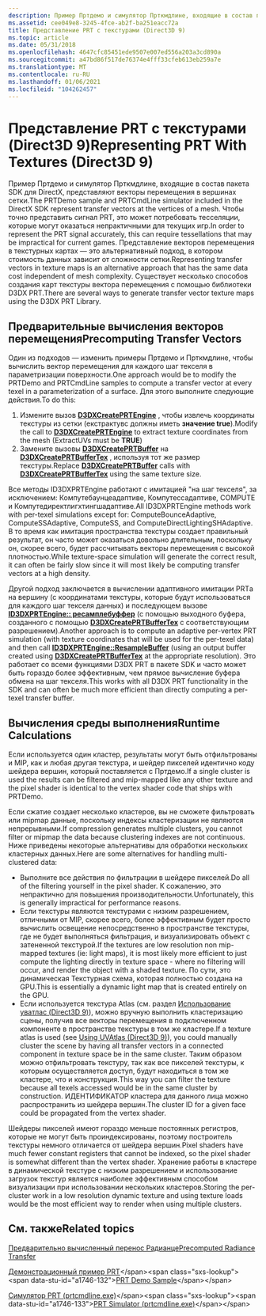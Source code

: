 ```yaml
---
description: Пример Пртдемо и симулятор Прткмдлине, входящие в состав пакета SDK для DirectX, представляют векторы перемещения в вершинах сетки.
ms.assetid: cee049e8-3245-4fce-ab2f-ba251eacc72a
title: Представление PRT с текстурами (Direct3D 9)
ms.topic: article
ms.date: 05/31/2018
ms.openlocfilehash: 4647cfc85451ede9507e007ed556a203a3cd890a
ms.sourcegitcommit: a47bd86f517de76374e4fff33cfeb613eb259a7e
ms.translationtype: MT
ms.contentlocale: ru-RU
ms.lasthandoff: 01/06/2021
ms.locfileid: "104262457"
---
```

# <a name="representing-prt-with-textures-direct3d-9"></a><span data-ttu-id="a1746-103">Представление PRT с текстурами (Direct3D 9)</span><span class="sxs-lookup"><span data-stu-id="a1746-103">Representing PRT With Textures (Direct3D 9)</span></span>

<span data-ttu-id="a1746-104">Пример Пртдемо и симулятор Прткмдлине, входящие в состав пакета SDK для DirectX, представляют векторы перемещения в вершинах сетки.</span><span class="sxs-lookup"><span data-stu-id="a1746-104">The PRTDemo sample and PRTCmdLine simulator included in the DirectX SDK represent transfer vectors at the vertices of a mesh.</span></span> <span data-ttu-id="a1746-105">Чтобы точно представить сигнал PRT, это может потребовать тесселяции, которые могут оказаться непрактичными для текущих игр.</span><span class="sxs-lookup"><span data-stu-id="a1746-105">In order to represent the PRT signal accurately, this can require tessellations that may be impractical for current games.</span></span> <span data-ttu-id="a1746-106">Представление векторов перемещения в текстурных картах — это альтернативный подход, в котором стоимость данных зависит от сложности сетки.</span><span class="sxs-lookup"><span data-stu-id="a1746-106">Representing transfer vectors in texture maps is an alternative approach that has the same data cost independent of mesh complexity.</span></span> <span data-ttu-id="a1746-107">Существует несколько способов создания карт текстуры вектора перемещения с помощью библиотеки D3DX PRT.</span><span class="sxs-lookup"><span data-stu-id="a1746-107">There are several ways to generate transfer vector texture maps using the D3DX PRT Library.</span></span>

## <a name="precomputing-transfer-vectors"></a><span data-ttu-id="a1746-108">Предварительные вычисления векторов перемещения</span><span class="sxs-lookup"><span data-stu-id="a1746-108">Precomputing Transfer Vectors</span></span>

<span data-ttu-id="a1746-109">Один из подходов — изменить примеры Пртдемо и Прткмдлине, чтобы вычислить вектор перемещения для каждого шаг текселя в параметризации поверхности.</span><span class="sxs-lookup"><span data-stu-id="a1746-109">One approach would be to modify the PRTDemo and PRTCmdLine samples to compute a transfer vector at every texel in a parameterization of a surface.</span></span> <span data-ttu-id="a1746-110">Для этого выполните следующие действия.</span><span class="sxs-lookup"><span data-stu-id="a1746-110">To do this:</span></span>

1.  <span data-ttu-id="a1746-111">Измените вызов [**D3DXCreatePRTEngine**](d3dxcreateprtengine.md) , чтобы извлечь координаты текстуры из сетки (екстрактувс должны иметь **значение true**).</span><span class="sxs-lookup"><span data-stu-id="a1746-111">Modify the call to [**D3DXCreatePRTEngine**](d3dxcreateprtengine.md) to extract texture coordinates from the mesh (ExtractUVs must be **TRUE**)</span></span>
2.  <span data-ttu-id="a1746-112">Замените вызовы [**D3DXCreatePRTBuffer**](d3dxcreateprtbuffer.md) на [**D3DXCreatePRTBufferTex**](d3dxcreateprtbuffertex.md) , используя тот же размер текстуры.</span><span class="sxs-lookup"><span data-stu-id="a1746-112">Replace [**D3DXCreatePRTBuffer**](d3dxcreateprtbuffer.md) calls with [**D3DXCreatePRTBufferTex**](d3dxcreateprtbuffertex.md) using the same texture size.</span></span>

<span data-ttu-id="a1746-113">Все методы ID3DXPRTEngine работают с имитацией "на шаг текселя", за исключением: Компутебаунцеадаптиве, Компутессадаптиве, COMPUTE и Компутедиректлигхтингшадаптиве.</span><span class="sxs-lookup"><span data-stu-id="a1746-113">All ID3DXPRTEngine methods work with per-texel simulations except for: ComputeBounceAdaptive, ComputeSSAdaptive, ComputeSS, and ComputeDirectLightingSHAdaptive.</span></span> <span data-ttu-id="a1746-114">В то время как имитация пространства текстуры создает правильный результат, он часто может оказаться довольно длительным, поскольку он, скорее всего, будет рассчитывать векторы перемещения с высокой плотностью.</span><span class="sxs-lookup"><span data-stu-id="a1746-114">While texture-space simulation will generate the correct result, it can often be fairly slow since it will most likely be computing transfer vectors at a high density.</span></span>

<span data-ttu-id="a1746-115">Другой подход заключается в вычислении адаптивного имитации PRTа на вершину (с координатами текстуры, которые будут использоваться для каждого шаг текселя данных) и последующем вызове [**ID3DXPRTEngine:: ресамплебуффер**](id3dxprtengine--resamplebuffer.md) (с помощью выходного буфера, созданного с помощью [**D3DXCreatePRTBufferTex**](d3dxcreateprtbuffertex.md) с соответствующим разрешением).</span><span class="sxs-lookup"><span data-stu-id="a1746-115">Another approach is to compute an adaptive per-vertex PRT simulation (with texture coordinates that will be used for the per-texel data) and then call [**ID3DXPRTEngine::ResampleBuffer**](id3dxprtengine--resamplebuffer.md) (using an output buffer created using [**D3DXCreatePRTBufferTex**](d3dxcreateprtbuffertex.md) at the appropriate resolution).</span></span> <span data-ttu-id="a1746-116">Это работает со всеми функциями D3DX PRT в пакете SDK и часто может быть гораздо более эффективным, чем прямое вычисление буфера обмена на шаг текселя.</span><span class="sxs-lookup"><span data-stu-id="a1746-116">This works with all D3DX PRT functionality in the SDK and can often be much more efficient than directly computing a per-texel transfer buffer.</span></span>

## <a name="runtime-calculations"></a><span data-ttu-id="a1746-117">Вычисления среды выполнения</span><span class="sxs-lookup"><span data-stu-id="a1746-117">Runtime Calculations</span></span>

<span data-ttu-id="a1746-118">Если используется один кластер, результаты могут быть отфильтрованы и MIP, как и любая другая текстура, и шейдер пикселей идентично коду шейдера вершин, который поставляется с Пртдемо.</span><span class="sxs-lookup"><span data-stu-id="a1746-118">If a single cluster is used the results can be filtered and mip-mapped like any other texture and the pixel shader is identical to the vertex shader code that ships with PRTDemo.</span></span>

<span data-ttu-id="a1746-119">Если сжатие создает несколько кластеров, вы не сможете фильтровать или mipmap данные, поскольку индексы кластеризации не являются непрерывными.</span><span class="sxs-lookup"><span data-stu-id="a1746-119">If compression generates multiple clusters, you cannot filter or mipmap the data because clustering indexes are not continuous.</span></span> <span data-ttu-id="a1746-120">Ниже приведены некоторые альтернативы для обработки нескольких кластерных данных.</span><span class="sxs-lookup"><span data-stu-id="a1746-120">Here are some alternatives for handling multi-clustered data:</span></span>

-   <span data-ttu-id="a1746-121">Выполните все действия по фильтрации в шейдере пикселей.</span><span class="sxs-lookup"><span data-stu-id="a1746-121">Do all of the filtering yourself in the pixel shader.</span></span> <span data-ttu-id="a1746-122">К сожалению, это непрактично для повышения производительности.</span><span class="sxs-lookup"><span data-stu-id="a1746-122">Unfortunately, this is generally impractical for performance reasons.</span></span>
-   <span data-ttu-id="a1746-123">Если текстуры являются текстурами с низким разрешением, отличными от MIP, скорее всего, более эффективным будет просто вычислить освещение непосредственно в пространстве текстуры, где не будет выполняться фильтрация, и визуализировать объект с затененной текстурой.</span><span class="sxs-lookup"><span data-stu-id="a1746-123">If the textures are low resolution non mip-mapped textures (ie: light maps), it is most likely more efficient to just compute the lighting directly in texture space - where no filtering will occur, and render the object with a shaded texture.</span></span> <span data-ttu-id="a1746-124">По сути, это динамическая Текстурная схема, которая полностью создана на GPU.</span><span class="sxs-lookup"><span data-stu-id="a1746-124">This is essentially a dynamic light map that is created entirely on the GPU.</span></span>
-   <span data-ttu-id="a1746-125">Если используется текстура Atlas (см. раздел [Использование уватлас (Direct3D 9)](using-uvatlas.md)), можно вручную выполнить кластеризацию сцены, получив все векторы перемещения в подключенном компоненте в пространстве текстуры в том же кластере.</span><span class="sxs-lookup"><span data-stu-id="a1746-125">If a texture atlas is used (see [Using UVAtlas (Direct3D 9)](using-uvatlas.md)), you could manually cluster the scene by having all transfer vectors in a connected component in texture space be in the same cluster.</span></span> <span data-ttu-id="a1746-126">Таким образом можно отфильтровать текстуру, так как все пикселей текстуры, к которым осуществляется доступ, будут находиться в том же кластере, что и конструкция.</span><span class="sxs-lookup"><span data-stu-id="a1746-126">This way you can filter the texture because all texels accessed would be in the same cluster by construction.</span></span> <span data-ttu-id="a1746-127">ИДЕНТИФИКАТОР кластера для данного лица можно распространить из шейдера вершин.</span><span class="sxs-lookup"><span data-stu-id="a1746-127">The cluster ID for a given face could be propagated from the vertex shader.</span></span>

<span data-ttu-id="a1746-128">Шейдеры пикселей имеют гораздо меньше постоянных регистров, которые не могут быть проиндексированы, поэтому построитель текстуры немного отличается от шейдера вершин.</span><span class="sxs-lookup"><span data-stu-id="a1746-128">Pixel shaders have much fewer constant registers that cannot be indexed, so the pixel shader is somewhat different than the vertex shader.</span></span> <span data-ttu-id="a1746-129">Хранение работы в кластере в динамической текстуре с низким разрешением и использование загрузок текстур является наиболее эффективным способом визуализации при использовании нескольких кластеров.</span><span class="sxs-lookup"><span data-stu-id="a1746-129">Storing the per-cluster work in a low resolution dynamic texture and using texture loads would be the most efficient way to render when using multiple clusters.</span></span>

## <a name="related-topics"></a><span data-ttu-id="a1746-130">См. также</span><span class="sxs-lookup"><span data-stu-id="a1746-130">Related topics</span></span>

<dl> <dt>

[<span data-ttu-id="a1746-131">Предварительно вычисленный перенос Радианце</span><span class="sxs-lookup"><span data-stu-id="a1746-131">Precomputed Radiance Transfer</span></span>](precomputed-radiance-transfer.md)
</dt> <dt>

<span data-ttu-id="a1746-132">[Демонстрационный пример PRT](https://msdn.microsoft.com/library/Ee418763(v=VS.85).aspx)</span><span class="sxs-lookup"><span data-stu-id="a1746-132">[PRT Demo Sample](https://msdn.microsoft.com/library/Ee418763(v=VS.85).aspx)</span></span>
</dt> <dt>

<span data-ttu-id="a1746-133">[Симулятор PRT (prtcmdline.exe)](https://msdn.microsoft.com/library/Ee418766(v=VS.85).aspx)</span><span class="sxs-lookup"><span data-stu-id="a1746-133">[PRT Simulator (prtcmdline.exe)](https://msdn.microsoft.com/library/Ee418766(v=VS.85).aspx)</span></span>
</dt> </dl>

 

 



